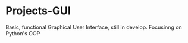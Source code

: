 # Projects-GUI
Basic, functional Graphical User Interface, still in develop. Focusinng on Python's OOP
